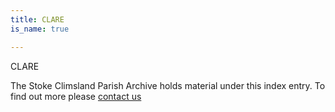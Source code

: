 ```yaml
---
title: CLARE
is_name: true

---
```


CLARE


The Stoke Climsland Parish Archive holds material under this index entry. To find out more please [contact us](/contact/)

